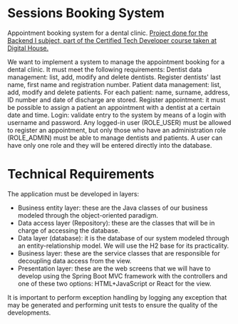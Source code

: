 # Sessions Booking System
Appointment booking system for a dental clinic. 
[Project done for the Backend I subject, part of the Certified Tech Developer course taken at Digital House.](https://github.com/florencialecha/sessionsBookingSystem/files/9933116/Trabajo.Integrador.Back.End.I.docx.pdf)

We want to implement a system to manage the appointment booking for a dental clinic. It must meet the following requirements:
Dentist data management: list, add, modify and delete dentists. Register dentists' last name, first name and registration number.
Patient data management: list, add, modify and delete patients. For each patient: name, surname, address, ID number and date of discharge are stored.
Register appointment: it must be possible to assign a patient an appointment with a dentist at a certain date and time. 
Login: validate entry to the system by means of a login with username and password. Any logged-in user (ROLE_USER) must be allowed to register an appointment, but only those who have an administration role (ROLE_ADMIN) must be able to manage dentists and patients. A user can have only one role and they will be entered directly into the database.

# Technical Requirements

The application must be developed in layers:

- Business entity layer: these are the Java classes of our business modeled through the object-oriented paradigm.
- Data access layer (Repository): these are the classes that will be in charge of accessing the database.
- Data layer (database): it is the database of our system modeled through an entity-relationship model. We will use the H2 base for its practicality. 
- Business layer: these are the service classes that are responsible for decoupling data access from the view.
- Presentation layer: these are the web screens that we will have to develop using the Spring Boot MVC framework with the controllers and one of these two options: HTML+JavaScript or React for the view.

It is important to perform exception handling by logging any exception that may be generated and performing unit tests to ensure the quality of the developments.
